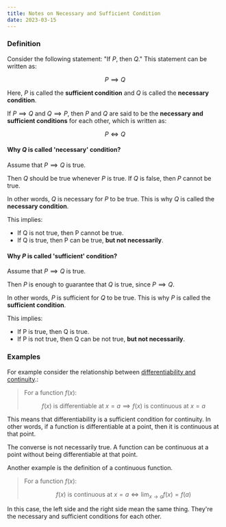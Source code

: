 ```yaml
---
title: Notes on Necessary and Sufficient Condition
date: 2023-03-15
---
```


<!-- endexcerpt -->

### Definition

Consider the following statement: "If $P$, then $Q$." This statement can be written as:

$$
P \implies Q
$$

Here, $P$ is called the **sufficient condition** and $Q$ is called the **necessary condition**.

If $P \implies Q$ and $Q \implies P$, then $P$ and $Q$ are said to be the **necessary and sufficient conditions** for each other, which is written as:

$$
P \iff Q
$$

#### Why $Q$ is called 'necessary' condition?

Assume that $P \implies Q$ is true.

Then $Q$ should be true whenever $P$ is true. If $Q$ is false, then $P$ cannot be true.

In other words, $Q$ is necessary for $P$ to be true. This is why $Q$ is called the **necessary condition**.

This implies:

- If Q is not true, then P cannot be true.
- If Q is true, then P can be true, **but not necessarily**.

#### Why $P$ is called 'sufficient' condition?

Assume that $P \implies Q$ is true.

Then $P$ is enough to guarantee that $Q$ is true, since $P \implies Q$.

In other words, $P$ is sufficient for $Q$ to be true. This is why $P$ is called the **sufficient condition**.

This implies:

- If P is true, then Q is true.
- If P is not true, then Q can be not true, **but not necessarily**.

### Examples

For example consider the relationship between [differentiability and continuity](/math/differentiability-and-continuity).:

> For a function $f(x)$:
>
> $$
> f(x)\text{ is differentiable at } x = a \implies f(x)\text{ is continuous at } x = a
> $$

This means that differentiability is a sufficient condition for continuity. In other words, if a function is differentiable at a point, then it is continuous at that point.

The converse is not necessarily true. A function can be continuous at a point without being differentiable at that point.

Another example is the definition of a continuous function.

> For a function $f(x)$:
>
> $$
> f(x)\text{ is continuous at } x = a \iff \lim_{x \to a} f(x) = f(a)
> $$

In this case, the left side and the right side mean the same thing. They're the necessary and sufficient conditions for each other.

